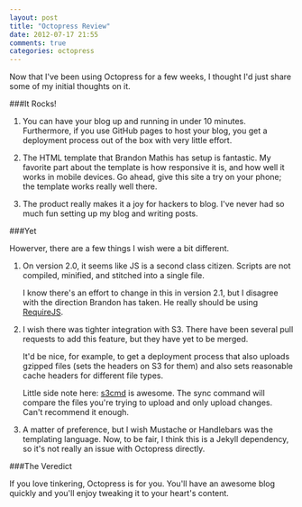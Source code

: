 ```yaml
---
layout: post
title: "Octopress Review"
date: 2012-07-17 21:55
comments: true
categories: octopress
---
```


Now that I've been using Octopress for a few weeks, I thought I'd just share some of my initial thoughts on it.

###It Rocks!

1. You can have your blog up and running in under 10 minutes. Furthermore, if you use GitHub pages to host your blog, you get a deployment process out of the box with very little effort.

2. The HTML template that Brandon Mathis has setup is fantastic. My favorite part about the template is how responsive it is, and how well it works in mobile devices. Go ahead, give this site a try on your phone; the template works really well there.

3. The product really makes it a joy for hackers to blog. I've never had so much fun setting up my blog and writing posts.

###Yet

Howerver, there are a few things I wish were a bit different.

1. On version 2.0, it seems like JS is a second class citizen. Scripts are not compiled, minified, and stitched into a single file.

	I know there's an effort to change in this in version 2.1, but I disagree with the direction Brandon has taken. He really should be using [RequireJS](http://requirejs.org).

2. I wish there was tighter integration with S3. There have been several pull requests to add this feature, but they have yet to be merged.

	It'd be nice, for example, to get a deployment process that also uploads gzipped files (sets the headers on S3 for them) and also sets reasonable cache headers for different file types.
	
	Little side note here: [s3cmd](http://s3tools.org/) is awesome. The sync command will compare the files you're trying to upload and only upload changes. Can't recommend it enough.
	
3. A matter of preference, but I wish Mustache or Handlebars was the templating language. Now, to be fair, I think this is a Jekyll dependency, so it's not really an issue with Octopress directly.

###The Veredict

If you love tinkering, Octopress is for you. You'll have an awesome blog quickly and you'll enjoy tweaking it to your heart's content.
